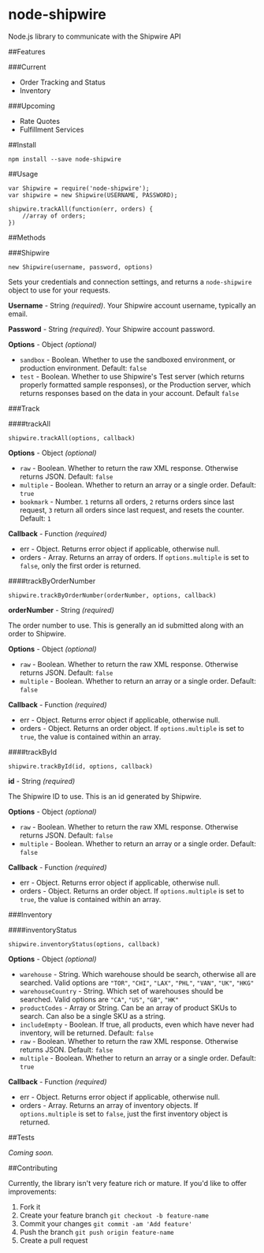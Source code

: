 node-shipwire
=============

Node.js library to communicate with the Shipwire API

##Features

###Current

- Order Tracking and Status
- Inventory

###Upcoming

- Rate Quotes
- Fulfillment Services


##Install

`npm install --save node-shipwire`

##Usage

	var Shipwire = require('node-shipwire');
	var shipwire = new Shipwire(USERNAME, PASSWORD);
	
	shipwire.trackAll(function(err, orders) {
		//array of orders;
	})
	
##Methods

###Shipwire

	new Shipwire(username, password, options)

Sets your credentials and connection settings, and returns a `node-shipwire` object to use for your requests.

**Username** - String *(required)*.
Your Shipwire account username, typically an email.

**Password** - String *(required)*.
Your Shipwire account password.

**Options** - Object *(optional)*

- `sandbox` - Boolean. Whether to use the sandboxed environment, or production environment. Default: `false`
- `test` - Boolean. Whether to use Shipwire's Test server (which returns properly formatted sample responses), or the Production server, which returns responses based on the data in your account. Default `false`

###Track

####trackAll

	shipwire.trackAll(options, callback)
	
**Options** - Object *(optional)*

- `raw` - Boolean. Whether to return the raw XML response. Otherwise returns JSON. Default: `false`
- `multiple` - Boolean. Whether to return an array or a single order. Default: `true`
- `bookmark` - Number. `1` returns all orders, `2` returns orders since last request, `3` return all orders since last request, and resets the counter. Default: `1`

**Callback** - Function *(required)*

- err - Object. Returns error object if applicable, otherwise null.
- orders - Array. Returns an array of orders. If `options.multiple` is set to `false`, only the first order is returned.


####trackByOrderNumber

	shipwire.trackByOrderNumber(orderNumber, options, callback)
	
**orderNumber** - String *(required)*

The order number to use. This is generally an id submitted along with an order to Shipwire.
	
**Options** - Object *(optional)*

- `raw` - Boolean. Whether to return the raw XML response. Otherwise returns JSON. Default: `false`
- `multiple` - Boolean. Whether to return an array or a single order. Default: `false`

**Callback** - Function *(required)*

- err - Object. Returns error object if applicable, otherwise null.
- orders - Object. Returns an order object. If `options.multiple` is set to `true`, the value is contained within an array.


####trackById

	shipwire.trackById(id, options, callback)
	
**id** - String *(required)*

The Shipwire ID to use. This is an id generated by Shipwire.
	
**Options** - Object *(optional)*

- `raw` - Boolean. Whether to return the raw XML response. Otherwise returns JSON. Default: `false`
- `multiple` - Boolean. Whether to return an array or a single order. Default: `false`

**Callback** - Function *(required)*

- err - Object. Returns error object if applicable, otherwise null.
- orders - Object. Returns an order object. If `options.multiple` is set to `true`, the value is contained within an array.


###Inventory

####inventoryStatus

	shipwire.inventoryStatus(options, callback)
	
**Options** - Object *(optional)*

- `warehouse` - String. Which warehouse should be search, otherwise all are searched. Valid options are `"TOR"`, `"CHI"`, `"LAX"`, `"PHL"`, `"VAN"`, `"UK"`, `"HKG"`
- `warehouseCountry` - String. Which set of warehouses should be searched. Valid options are `"CA"`, `"US"`, `"GB"`, `"HK"`
- `productCodes` - Array or String. Can be an array of product SKUs to search. Can also be a single SKU as a string.
- `includeEmpty` - Boolean. If true, all products, even which have never had inventory, will be returned. Default: `false`
- `raw` - Boolean. Whether to return the raw XML response. Otherwise returns JSON. Default: `false`
- `multiple` - Boolean. Whether to return an array or a single order. Default: `true`

**Callback** - Function *(required)*

- err - Object. Returns error object if applicable, otherwise null.
- orders - Array. Returns an array of inventory objects. If `options.multiple` is set to `false`, just the first inventory object is returned.

##Tests

_Coming soon._

##Contributing

Currently, the library isn't very feature rich or mature. If you'd like to offer improvements:

1. Fork it
2. Create your feature branch `git checkout -b feature-name`
3. Commit your changes `git commit -am 'Add feature'`
4. Push the branch `git push origin feature-name`
5. Create a pull request
